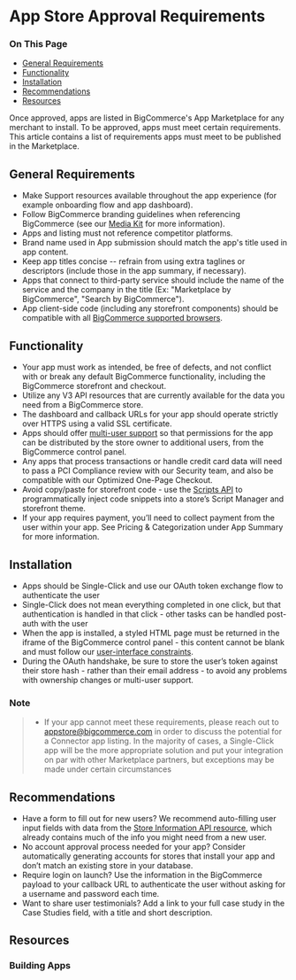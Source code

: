 # App Store Approval Requirements

<div class="otp" id="no-index">

### On This Page

- [General Requirements](#general-requirements)
- [Functionality](#functionality)
- [Installation](#installation)
- [Recommendations](#recommendations)
- [Resources](#resources)

</div>

Once approved, apps are listed in BigCommerce's App Marketplace for any merchant to install. To be approved, apps must meet certain requirements. This article contains a list of requirements apps must meet to be published in the Marketplace.

## General Requirements
- Make Support resources available throughout the app experience (for example onboarding flow and app dashboard).
- Follow BigCommerce branding guidelines when referencing BigCommerce (see our [Media Kit](https://www.bigcommerce.com/press/media-kit/) for more information).
- Apps and listing must not reference competitor platforms.
- Brand name used in App submission should match the app's title used in app content.
- Keep app titles concise -- refrain from using extra taglines or descriptors (include those in the app summary, if necessary).
- Apps that connect to third-party service should include the name of the service and the company in the title (Ex: "Marketplace by BigCommerce", "Search by BigCommerce").
- App client-side code (including any storefront components) should be compatible with all [BigCommerce supported browsers](https://support.bigcommerce.com/s/article/Themes-Supported-Browsers).

## Functionality
- Your app must work as intended, be free of defects, and not conflict with or break any default BigCommerce functionality, including the BigCommerce storefront and checkout.
- Utilize any V3 API resources that are currently available for the data you need from a BigCommerce store.
- The dashboard and callback URLs for your app should operate strictly over HTTPS using a valid SSL certificate.
- Apps should offer [multi-user support](https://developer.bigcommerce.com/api-docs/getting-started/building-apps-bigcommerce/building-apps#building-apps_multi-user-support) so that permissions for the app can be distributed by the store owner to additional users, from the BigCommerce control panel.
- Any apps that process transactions or handle credit card data will need to pass a PCI Compliance review with our Security team, and also be compatible with our Optimized One-Page Checkout.
- Avoid copy/paste for storefront code - use the [Scripts API](https://developer.bigcommerce.com/api-reference/storefront/content-scripts-api) to programmatically inject code snippets into a store’s Script Manager and storefront theme.
- If your app requires payment, you’ll need to collect payment from the user within your app. See Pricing & Categorization under App Summary for more information.

## Installation
- Apps should be Single-Click and use our OAuth token exchange flow to authenticate the user
- Single-Click does not mean everything  completed in one click, but that authentication is handled in that click - other tasks can be handled post-auth with the user
- When the app is installed, a styled HTML page must be returned in the iframe of the BigCommerce control panel - this content cannot be blank and must follow our [user-interface constraints](https://developer.bigcommerce.com/api-docs/getting-started/building-apps-bigcommerce/building-apps#building-apps_user-interface-constraints).
- During the OAuth handshake, be sure to store the user’s token against their store hash - rather than their email address - to avoid any problems with ownership changes or multi-user support.

<div class="HubBlock--callout">
<div class="CalloutBlock--info">
<div class="HubBlock-content">

<!-- theme:  -->
### Note
> * If your app cannot meet these requirements, please reach out to <a href="mailto:appstore@bigcommerce.com">appstore@bigcommerce.com</a> in order to discuss the potential for a Connector app listing. In the majority of cases, a Single-Click app will be the more appropriate solution and put your integration on par with other Marketplace partners, but exceptions may be made under certain circumstances

</div>
</div>
</div>

## Recommendations
- Have a form to fill out for new users? We recommend auto-filling user input fields with data from the [Store Information API resource](https://developer.bigcommerce.com/api-reference/store-management/store-information-api), which already contains much of the info you might need from a new user.
- No account approval process needed for your app? Consider automatically generating accounts for stores that install your app and don’t match an existing store in your database.
- Require login on launch? Use the information in the BigCommerce payload to your callback URL to authenticate the user without asking for a username and password each time.
- Want to share user testimonials? Add a link to your full case study in the Case Studies field, with a title and short description.

## Resources

### Building Apps




